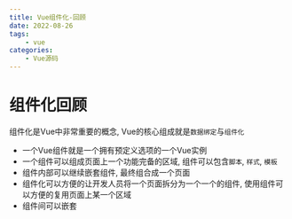 ```yaml
---
title: Vue组件化-回顾
date: 2022-08-26
tags:
    - vue
categories:
    - Vue源码
---
```


# 组件化回顾

组件化是Vue中非常重要的概念, Vue的核心组成就是`数据绑定`与`组件化`

+ 一个Vue组件就是一个拥有预定义选项的一个Vue实例
+ 一个组件可以组成页面上一个功能完备的区域, 组件可以包含`脚本`, `样式`, `模板`
+ 组件内部可以继续嵌套组件, 最终组合成一个页面
+ 组件化可以方便的让开发人员将一个页面拆分为一个一个的组件, 使用组件可以方便的复用页面上某一个区域
+ 组件间可以嵌套

